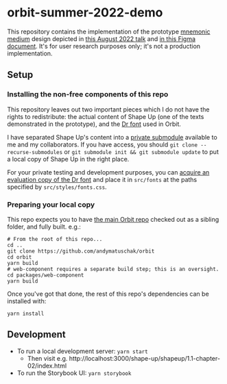 # orbit-summer-2022-demo

This repository contains the implementation of the prototype [mnemonic medium](https://numinous.productions/ttft/) design depicted in [this August 2022 talk](https://www.patreon.com/posts/71081197) and [in this Figma document](https://www.figma.com/file/EeIDP8mQ2fYgEkGhapF5bu/Orbit---Summer-2022-Prototype?node-id=0%3A1). It's for user research purposes only; it's not a production implementation.

## Setup

### Installing the non-free components of this repo
This repository leaves out two important pieces which I do not have the rights to redistribute: the actual content of Shape Up (one of the texts demonstrated in the prototype), and the [Dr font](https://www.productiontype.com/family/dr) used in Orbit.

I have separated Shape Up's content into a [private submodule](https://github.com/andymatuschak/orbit-summer-2022-demo-data-shape-up) available to me and my collaborators. If you have access, you should `git clone --recurse-submodules` or `git submodule init && git submodule update` to put a local copy of Shape Up in the right place.

For your private testing and development purposes, you can [acquire an evaluation copy of the Dr font](https://www.productiontype.com/family/dr) and place it in `src/fonts` at the paths specified by `src/styles/fonts.css`.

### Preparing your local copy

This repo expects you to have [the main Orbit repo](https://github.com/andymatuschak/orbit) checked out as a sibling folder, and fully built. e.g.:
```
# From the root of this repo...
cd ..
git clone https://github.com/andymatuschak/orbit
cd orbit
yarn build
# web-component requires a separate build step; this is an oversight.
cd packages/web-component
yarn build
```

Once you've got that done, the rest of this repo's dependencies can be installed with:

```
yarn install
```

## Development

* To run a local development server: `yarn start`
  * Then visit e.g. http://localhost:3000/shape-up/shapeup/1.1-chapter-02/index.html 
* To run the Storybook UI: `yarn storybook`
